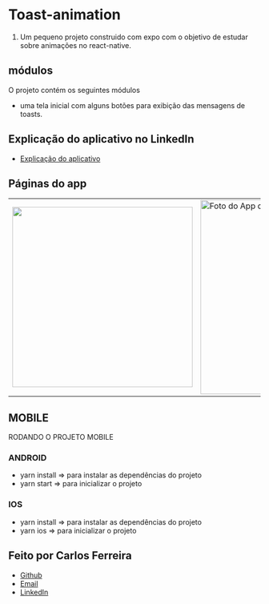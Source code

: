 # Toast-animation

1. Um pequeno projeto construido com expo com o objetivo de estudar sobre animações no react-native.

## módulos

O projeto contém os seguintes módulos

- uma tela inicial com alguns botões para exibição das mensagens de toasts.

## Explicação do aplicativo no LinkedIn

- [Explicação do aplicativo](https://www.linkedin.com/posts/carlos-ferreira-4b2ba219a_js-react-reactjs-activity-6949533311056625664-Z2zF?utm_source=linkedin_share&utm_medium=android_app)

## Páginas do app

<table>
  <tr>
<td><img src="https://firebasestorage.googleapis.com/v0/b/portfolio-web-7fbff.appspot.com/o/github_projects%2Ftoast-animation%2Fdefault.png?alt=media&token=95051a5d-7c0b-4850-ac0a-08b2381e221f" width="360" /></td>
<td><img src="https://firebasestorage.googleapis.com/v0/b/portfolio-web-7fbff.appspot.com/o/github_projects%2Ftoast-animation%2Ferror.png?alt=media&token=1971a485-d76f-4d08-b907-f8fc75e4da1d" alt="Foto do App detalhe" width="388" /></td>
<td><img src="https://firebasestorage.googleapis.com/v0/b/portfolio-web-7fbff.appspot.com/o/github_projects%2Ftoast-animation%2Fsuccess.png?alt=media&token=5133f908-7b69-4ed6-807a-131e63c58242" alt="Foto do App mapa" width="360" /></td>
</tr>
</table>

## MOBILE

RODANDO O PROJETO MOBILE

### ANDROID

- yarn install => para instalar as dependências do projeto
- yarn start => para inicializar o projeto

### IOS

- yarn install => para instalar as dependências do projeto
- yarn ios => para inicializar o projeto

## Feito por Carlos Ferreira

- [Github](https://www.github.com/CarlosSTS)
- [Email](mailto://carlossts826@gmail.com)
- [LinkedIn](https://www.linkedin.com/in/carlos-ferreira-4b2ba219a/)
